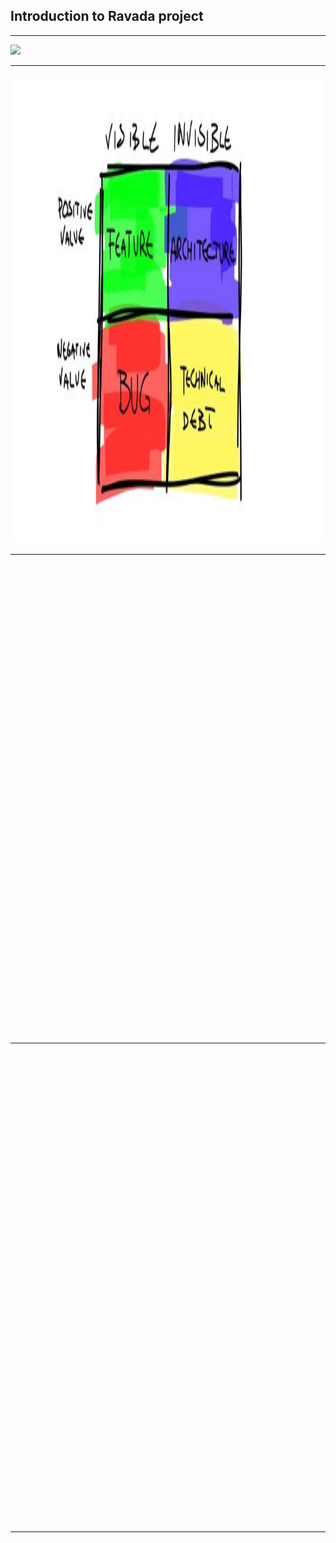 <!-- .slide: data-background-color="#E8F3E8" -->
<span class="menu-title" style="display: none">dockers</span>

## Introduction to Ravada project

---

<span class="menu-title" style="display: none">PublicCode</span>

<a href="https://publiccode.eu/" target="blank_">
<img src="https://fsfe.org/contribute/promopics/pmpc-logo-sticker-thumb.png" height="750"></a>

---
<span class="menu-title" style="display: none">Value</span>
<img src="img/value.jpg" height="750">

---
<span class="menu-title" style="display: none">Tecnologies</span>
<img data-src="img/laptop.png" height="750" class="plain">

---
<!-- .slide: data-background-color="#E8F3E8" -->
<span class="menu-title" style="display: none">Ravada Intro</span>
<a href="https://ravada.upc.edu" target="blank_"><img data-src="img/1.png" height="750" class="plain"></a>

---
<span class="menu-title" style="display: none">Documentació</span>
<a href="https://ravada.readthedocs.io" target="blank_"><img data-src="img/8.png" height="750" class="plain"></a>

